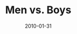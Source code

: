 ---
layout: message
category: message
series: "Manly"
title: "Men vs. Boys"
date: 2010-01-31
audio-description: "Brian Tome talks about the five things that separate men from boys."
audio: "http://s3.amazonaws.com/crossroadsaudiomessages/Manly1.mp3"
audio-title: "Men vs. Boys"
audio-duration: "38&#58;45"
video-description: "Brian Tome talks about the five things that separate men from boys."
video-title: "Men vs. Boys"
video: "https://s3.amazonaws.com/crossroadsvideomessages/Manly1.mp4"
program-description: ""
program: "http://www.crossroads.net/players/media/hq/01_30-31_10Program.pdf"
program-title: "Men vs. Boys (Program)"
---